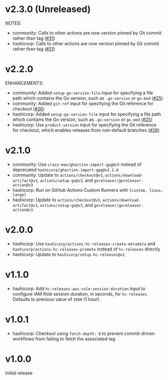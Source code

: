 # v2.3.0 (Unreleased)

NOTES:

* community: Calls to other actions are now version pinned by Git commit rather than tag ([#31](https://github.com/hashicorp/ghaction-terraform-provider-release/pull/31))
* hashicorp: Calls to other actions are now version pinned by Git commit rather than tag ([#31](https://github.com/hashicorp/ghaction-terraform-provider-release/pull/31))

# v2.2.0

ENHANCEMENTS:

* community: Added `setup-go-version-file` input for specifying a file path which contains the Go version, such as `.go-version` or `go.mod` ([#25](https://github.com/hashicorp/ghaction-terraform-provider-release/pull/25))
* community: Added `git-ref` input for specifying the Git reference for checkout ([#26](https://github.com/hashicorp/ghaction-terraform-provider-release/pull/26))
* hashicorp: Added `setup-go-version-file` input for specifying a file path which contains the Go version, such as `.go-version` or `go.mod` ([#25](https://github.com/hashicorp/ghaction-terraform-provider-release/pull/25))
* hashicorp: Use `product-version` input for specifying the Git reference for checkout, which enables releases from non-default branches ([#26](https://github.com/hashicorp/ghaction-terraform-provider-release/pull/26))


# v2.1.0

* community: Use `crazy-max/ghaction-import-gpg@v5` instead of deprecated `hashicorp/ghaction-import-gpg@v2.1.0`
* community: Update to `actions/checkout@v3`, `actions/download-artifact@v3`, `actions/setup-go@v3`, and `goreleaser/goreleaser-action@v3`
* hashicorp: Run on GitHub Actions Custom Runners with `[custom, linux, large]`
* hashicorp: Update to `actions/checkout@v3`, `actions/download-artifact@v3`, `actions/setup-go@v3`, and `goreleaser/goreleaser-action@v3`

# v2.0.0

* hashicorp: Use `hashicorp/actions-hc-releases-create-metadata` and `hashicorp/actions-hc-releases-promote` instead of `hc-releases` directly
* hashicorp: Update to `hashicorp/setup-hc-releases@v2`

# v1.1.0

* hashicorp: Add `hc-releases-aws-role-session-duration` input to configure IAM Role session duration, in seconds, for `hc-releases`. Defaults to previous value of `3600` (1 hour).

# v1.0.1

* hashicorp: Checkout using `fetch-depth: 0` to prevent commit-driven workflows from failing to fetch the associated tag

# v1.0.0

Initial release
